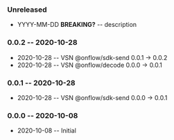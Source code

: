 ### Unreleased

- YYYY-MM-DD **BREAKING?** -- description

### 0.0.2 -- 2020-10-28

- 2020-10-28 -- VSN @onflow/sdk-send 0.0.1 -> 0.0.2
- 2020-10-28 -- VSN @onflow/decode 0.0.0 -> 0.0.1

### 0.0.1 -- 2020-10-28

- 2020-10-28 -- VSN @onflow/sdk-send 0.0.0 -> 0.0.1

### 0.0.0 -- 2020-10-08

- 2020-10-08 -- Initial
